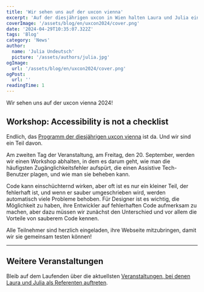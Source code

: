 ```yaml
---
title: 'Wir sehen uns auf der uxcon vienna'
excerpt: 'Auf der diesjährigen uxcon in Wien halten Laura und Julia einen Workshop darüber, wie man eine Webseite erstellt und testet, die nicht nur die Anforderungen erfüllt, sondern weit über die Checkliste hinausgeht ...'
coverImage: '/assets/blog/en/uxcon2024/cover.png'
date: '2024-04-29T10:35:07.322Z'
tags: 'Blog'
category: 'News'
author:
  name: 'Julia Undeutsch'
  picture: '/assets/authors/julia.jpg'
ogImage:
  url: '/assets/blog/en/uxcon2024/cover.png'
ogPost:
  url: ''
readingTime: 1
---
```


Wir sehen uns auf der uxcon vienna 2024!

## Workshop: Accessibility is not a checklist

Endlich, das [Programm der diesjährigen uxcon vienna](https://www.uxcon.io/) ist da. Und wir sind ein Teil davon.

Am zweiten Tag der Veranstaltung, am Freitag, den 20. September, werden wir einen Workshop abhalten, in dem es darum geht, wie man die häufigsten Zugänglichkeitsfehler aufspürt, die einen Assistive Tech-Benutzer plagen, und wie man sie beheben kann.

Code kann einschüchternd wirken, aber oft ist es nur ein kleiner Teil, der fehlerhaft ist, und wenn er sauber umgeschrieben wird, werden automatisch viele Probleme behoben. Für Designer ist es wichtig, die Möglichkeit zu haben, ihre Entwickler auf fehlerhaften Code aufmerksam zu machen, aber dazu müssen wir zunächst den Unterschied und vor allem die Vorteile von sauberem Code kennen.

Alle Teilnehmer sind herzlich eingeladen, ihre Webseite mitzubringen, damit wir sie gemeinsam testen können!

---

## Weitere Veranstaltungen

Bleib auf dem Laufenden über die aktuellsten [Veranstaltungen, bei denen Laura und Julia als Referenten auftreten](https://accessibilityfirst.at/de/events).
